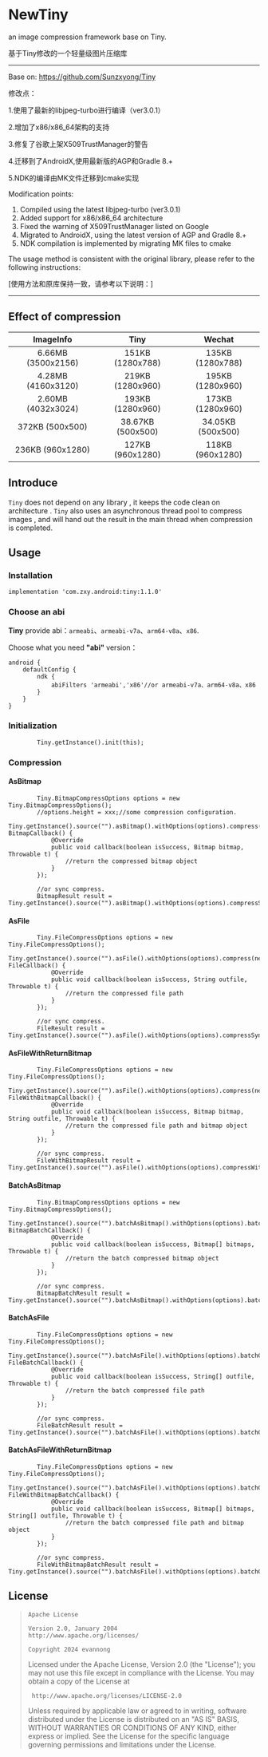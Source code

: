 # **NewTiny**
an image compression framework base on Tiny.

基于Tiny修改的一个轻量级图片压缩库


----
Base on: https://github.com/Sunzxyong/Tiny

修改点：

1.使用了最新的libjpeg-turbo进行编译（ver3.0.1）

2.增加了x86/x86_64架构的支持

3.修复了谷歌上架X509TrustManager的警告

4.迁移到了AndroidX,使用最新版的AGP和Gradle 8.+

5.NDK的编译由MK文件迁移到cmake实现

Modification points:
1. Compiled using the latest libjpeg-turbo (ver3.0.1)
2. Added support for x86/x86_64 architecture
3. Fixed the warning of X509TrustManager listed on Google
4. Migrated to AndroidX, using the latest version of AGP and Gradle 8.+
5. NDK compilation is implemented by migrating MK files to cmake

The usage method is consistent with the original library, please refer to the following instructions:

[使用方法和原库保持一致，请参考以下说明：]

----

## **Effect of compression**

| ImageInfo | Tiny | Wechat |
| :-: | :-: | :-: |
6.66MB (3500x2156) | 151KB (1280x788) | 135KB (1280x788)|
4.28MB (4160x3120) | 219KB (1280x960)| 195KB (1280x960)|
2.60MB (4032x3024) | 193KB (1280x960)| 173KB (1280x960)|
372KB (500x500) | 38.67KB (500x500) | 34.05KB (500x500)|
236KB (960x1280) | 127KB (960x1280) | 118KB (960x1280)|

## **Introduce**
`Tiny` does not depend on any library , it keeps the code clean on architecture . `Tiny` also uses an asynchronous thread pool to compress images , and will hand out the result in the main thread when compression is completed.

## **Usage**
### **Installation**

```
implementation 'com.zxy.android:tiny:1.1.0'
```

### **Choose an abi**
**Tiny** provide abi：`armeabi`、`armeabi-v7a`、`arm64-v8a`、`x86`.

Choose what you need **"abi"** version：

```
android {
    defaultConfig {
        ndk {
            abiFilters 'armeabi','x86'//or armeabi-v7a、arm64-v8a、x86
        }
    }
}
```

### **Initialization**

```
        Tiny.getInstance().init(this);
```
### **Compression**

#### **AsBitmap**

```
        Tiny.BitmapCompressOptions options = new Tiny.BitmapCompressOptions();
        //options.height = xxx;//some compression configuration.
        Tiny.getInstance().source("").asBitmap().withOptions(options).compress(new BitmapCallback() {
            @Override
            public void callback(boolean isSuccess, Bitmap bitmap, Throwable t) {
                //return the compressed bitmap object
            }
        });
        
        //or sync compress.
        BitmapResult result = Tiny.getInstance().source("").asBitmap().withOptions(options).compressSync();
```

#### **AsFile**

```
        Tiny.FileCompressOptions options = new Tiny.FileCompressOptions();
        Tiny.getInstance().source("").asFile().withOptions(options).compress(new FileCallback() {
            @Override
            public void callback(boolean isSuccess, String outfile, Throwable t) {
                //return the compressed file path
            }
        });
        
        //or sync compress.
        FileResult result = Tiny.getInstance().source("").asFile().withOptions(options).compressSync();
```
#### **AsFileWithReturnBitmap**

```
        Tiny.FileCompressOptions options = new Tiny.FileCompressOptions();
        Tiny.getInstance().source("").asFile().withOptions(options).compress(new FileWithBitmapCallback() {
            @Override
            public void callback(boolean isSuccess, Bitmap bitmap, String outfile, Throwable t) {
                //return the compressed file path and bitmap object
            }
        });
        
        //or sync compress.
        FileWithBitmapResult result = Tiny.getInstance().source("").asFile().withOptions(options).compressWithReturnBitmapSync();
```

#### **BatchAsBitmap**

```
        Tiny.BitmapCompressOptions options = new Tiny.BitmapCompressOptions();
        Tiny.getInstance().source("").batchAsBitmap().withOptions(options).batchCompress(new BitmapBatchCallback() {
            @Override
            public void callback(boolean isSuccess, Bitmap[] bitmaps, Throwable t) {
                //return the batch compressed bitmap object
            }
        });
        
        //or sync compress.
        BitmapBatchResult result = Tiny.getInstance().source("").batchAsBitmap().withOptions(options).batchCompressSync();
```
#### **BatchAsFile**

```
        Tiny.FileCompressOptions options = new Tiny.FileCompressOptions();
        Tiny.getInstance().source("").batchAsFile().withOptions(options).batchCompress(new FileBatchCallback() {
            @Override
            public void callback(boolean isSuccess, String[] outfile, Throwable t) {
                //return the batch compressed file path
            }
        });
        
        //or sync compress.
        FileBatchResult result = Tiny.getInstance().source("").batchAsFile().withOptions(options).batchCompressSync();
```
#### **BatchAsFileWithReturnBitmap**

```
        Tiny.FileCompressOptions options = new Tiny.FileCompressOptions();
        Tiny.getInstance().source("").batchAsFile().withOptions(options).batchCompress(new FileWithBitmapBatchCallback() {
            @Override
            public void callback(boolean isSuccess, Bitmap[] bitmaps, String[] outfile, Throwable t) {
                //return the batch compressed file path and bitmap object
            }
        });
        
        //or sync compress.
        FileWithBitmapBatchResult result = Tiny.getInstance().source("").batchAsFile().withOptions(options).batchCompressWithReturnBitmapResult();
```

## **License**

>
>     Apache License
>
>     Version 2.0, January 2004
>     http://www.apache.org/licenses/
>
>     Copyright 2024 evannong
>
>  Licensed under the Apache License, Version 2.0 (the "License");
>  you may not use this file except in compliance with the License.
>  You may obtain a copy of the License at
>
>      http://www.apache.org/licenses/LICENSE-2.0
>
>  Unless required by applicable law or agreed to in writing, software
>  distributed under the License is distributed on an "AS IS" BASIS,
>  WITHOUT WARRANTIES OR CONDITIONS OF ANY KIND, either express or implied.
>  See the License for the specific language governing permissions and
>  limitations under the License.

